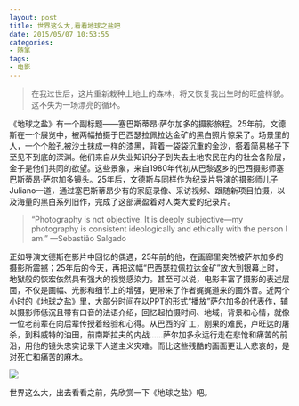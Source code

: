 ```yaml
---
layout: post
title: 世界这么大,看看地球之盐吧
date: 2015/05/07 10:53:55
categories: 
- 随笔
tags: 
- 电影
---
```


> 在我过世后，这片重新栽种土地上的森林，将又恢复我出生时的旺盛样貌。这不失为一场漂亮的循环。

《地球之盐》有一个副标题——塞巴斯蒂昂·萨尔加多的摄影旅程。25年前，文德斯在一个展览中，被两幅拍摄于巴西瑟拉佩拉达金矿的黑白照片惊呆了。场景里的人，一个个脸孔被沙土抹成一样的漆黑，背着一袋袋沉重的金沙，搭着简易梯子下至见不到底的深渊。他们来自从失业知识分子到失去土地农民在内的社会各阶层，金子是他们共同的欲望。这些景象，来自1980年代初从巴黎返乡的巴西摄影师塞巴斯蒂昂·萨尔加多镜头。25年后，文德斯与同样作为纪录片导演的摄影师儿子Juliano一道，通过塞巴斯蒂昂少有的家庭录像、采访视频、跟随新项目拍摄，以及海量的黑白系列旧作，完成了这部满盈着对人类大爱的纪录片。 

> “Photography is not objective. It is deeply subjective—my photography is consistent ideologically and ethically with the person I am.” —Sebastião Salgado

正如导演文德斯在影片中回忆的偶遇，25年前的他，在画廊里突然被萨尔加多的摄影所震撼；25年后的今天，再把这幅“巴西瑟拉佩拉达金矿”放大到银幕上时，地狱般的恢宏依然具有强大的视觉感染力。甚至可以说，电影丰富了摄影的表述层面，不仅是画幅、光影和细节上的增强，更带来了作者娓娓道来的画外音。近两个小时的《地球之盐》里，大部分时间在以PPT的形式“播放”萨尔加多的代表作，辅以摄影师低沉且带有口音的法语介绍，回忆起拍摄时间、地域，背景和心情，就像一位老前辈在向后辈传授着经验和心得。从巴西的矿工，刚果的难民，卢旺达的屠杀，到科威特的油田，前南斯拉夫的内战......萨尔加多永远行走在悲怆和痛苦的前沿，用他的镜头忠实记录下人道主义灾难。而比这些残酷的画面更让人悲哀的，是对死亡和痛苦的麻木。

![](https://ww4.sinaimg.cn/large/006tNc79gy1fcblwehgvrj30go0azq54.jpg)

世界这么大，出去看看之前，先欣赏一下《地球之盐》吧。
